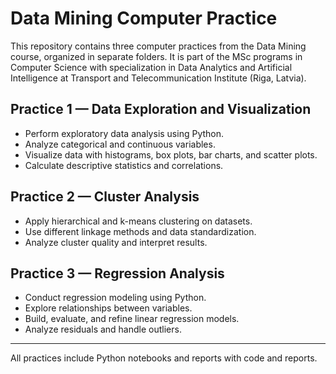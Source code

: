 # Data Mining Computer Practice

This repository contains three computer practices from the Data Mining course, organized in separate folders. 
It is part of the MSc programs in Computer Science with specialization in Data Analytics and Artificial Intelligence at Transport and Telecommunication Institute (Riga, Latvia).

## Practice 1 — Data Exploration and Visualization
- Perform exploratory data analysis using Python.
- Analyze categorical and continuous variables.
- Visualize data with histograms, box plots, bar charts, and scatter plots.
- Calculate descriptive statistics and correlations.

## Practice 2 — Cluster Analysis
- Apply hierarchical and k-means clustering on datasets.
- Use different linkage methods and data standardization.
- Analyze cluster quality and interpret results.

## Practice 3 — Regression Analysis
- Conduct regression modeling using Python.
- Explore relationships between variables.
- Build, evaluate, and refine linear regression models.
- Analyze residuals and handle outliers.

---

All practices include Python notebooks and reports with code and reports.
